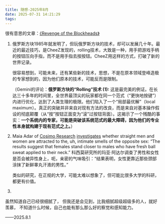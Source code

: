 ```yaml
---
title: 随想-2025年8月
date: 2025-07-31 14:21:29
tags:
---
```


很有意思的文章：[《Revenge of the Blockheads》](https://www.experimental-history.com/p/revenge-of-the-blockheads)

1. 俄罗斯方块1985年就发明了，但玩俄罗斯方块的技术，却可以发展几十年。最近的最近技巧，是CheeZ发现的，rolling技术，大致是一种，用手把游戏手柄的按钮压向手指，而不是用手指去按按钮。CheeZ用这样的方式，打破了新的世界记录。

   很容易想到，可能未来，还有某些新的技术，思想，不是在原本领域登峰造极的专家想到的，因为他们原本的技术，可能反而是限制。

   （Gemini的评论：**俄罗斯方块的“Rolling”技术 (1):** 这是最完美的例证。在长达三十多年的时间里，全世界最顶尖的玩家都在同一个范式（“更快地按键”）内进行优化，达到了人类生理的极限。他们陷入了一个“局部最优解”（local maximum）。真正的突破并非来自对现有方法的改良，而是来自对基本操作假设的彻底颠覆（从“按”按钮正面变为“滚”过按钮背面）。这揭示了一个残酷的事实：**一个系统内的专家，可能是突破该系统范式的最大障碍，因为他们的专业性本身就构建于现有范式之上。**）

2. Maia Adar of [Cosimo Research](https://www.cosimoresearch.com/) [investigates](https://www.cosimoresearch.com/posts/human-pheromones-part-1-vabbing) whether straight men and women are attracted to the, uh, intimate smells of the opposite sex: “The results suggest that females stand closer to males who have fresh ball sweat applied to their neck.”
   科西莫研究所的玛亚·阿达尔调查了男性和女性是否会被异性身上，呃，亲密的气味吸引：“结果表明，女性更靠近那些颈部涂抹了新鲜睾丸汗液的男性。”

   类似的研究，在正规的大学，可能太难以想象了，但可能比很多大学的科研，都更有价值。

3. 

虽然知道自己已经很细腻了，
但我还是会见到，比我细腻超级超级多的人，就好羡慕，
不知道什么时候，自己也能有那么那么好的察觉和感知能力。

——2025.8.1
